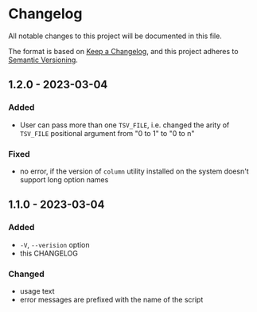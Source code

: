 # Changelog

All notable changes to this project will be documented in this file.

The format is based on [Keep a Changelog](https://keepachangelog.com/en/1.0.0/),
and this project adheres to [Semantic Versioning](https://semver.org/spec/v2.0.0.html).

## 1.2.0 - 2023-03-04

### Added
- User can pass more than one `TSV_FILE`, i.e. changed the arity of `TSV_FILE`
  positional argument from "0 to 1" to "0 to n"

### Fixed
- no error, if the version of `column` utility installed on the system doesn't
  support long option names

## 1.1.0 - 2023-03-04

### Added
- `-V`, `--verision` option
- this CHANGELOG

### Changed
- usage text
- error messages are prefixed with the name of the script
